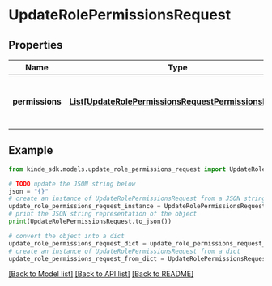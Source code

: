 # UpdateRolePermissionsRequest


## Properties

Name | Type | Description | Notes
------------ | ------------- | ------------- | -------------
**permissions** | [**List[UpdateRolePermissionsRequestPermissionsInner]**](UpdateRolePermissionsRequestPermissionsInner.md) | Permissions to add or remove from the role. | [optional] 

## Example

```python
from kinde_sdk.models.update_role_permissions_request import UpdateRolePermissionsRequest

# TODO update the JSON string below
json = "{}"
# create an instance of UpdateRolePermissionsRequest from a JSON string
update_role_permissions_request_instance = UpdateRolePermissionsRequest.from_json(json)
# print the JSON string representation of the object
print(UpdateRolePermissionsRequest.to_json())

# convert the object into a dict
update_role_permissions_request_dict = update_role_permissions_request_instance.to_dict()
# create an instance of UpdateRolePermissionsRequest from a dict
update_role_permissions_request_from_dict = UpdateRolePermissionsRequest.from_dict(update_role_permissions_request_dict)
```
[[Back to Model list]](../README.md#documentation-for-models) [[Back to API list]](../README.md#documentation-for-api-endpoints) [[Back to README]](../README.md)


